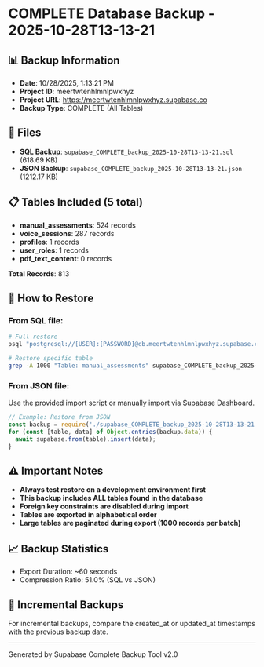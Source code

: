 # COMPLETE Database Backup - 2025-10-28T13-13-21

## 📊 Backup Information
- **Date**: 10/28/2025, 1:13:21 PM
- **Project ID**: meertwtenhlmnlpwxhyz
- **Project URL**: https://meertwtenhlmnlpwxhyz.supabase.co
- **Backup Type**: COMPLETE (All Tables)

## 📁 Files
- **SQL Backup**: `supabase_COMPLETE_backup_2025-10-28T13-13-21.sql` (618.69 KB)
- **JSON Backup**: `supabase_COMPLETE_backup_2025-10-28T13-13-21.json` (1212.17 KB)

## 📋 Tables Included (5 total)
- **manual_assessments**: 524 records
- **voice_sessions**: 287 records
- **profiles**: 1 records
- **user_roles**: 1 records
- **pdf_text_content**: 0 records

**Total Records**: 813

## 🚀 How to Restore

### From SQL file:
```bash
# Full restore
psql "postgresql://[USER]:[PASSWORD]@db.meertwtenhlmnlpwxhyz.supabase.co:5432/postgres" < supabase_COMPLETE_backup_2025-10-28T13-13-21.sql

# Restore specific table
grep -A 1000 "Table: manual_assessments" supabase_COMPLETE_backup_2025-10-28T13-13-21.sql | psql [CONNECTION_STRING]
```

### From JSON file:
Use the provided import script or manually import via Supabase Dashboard.

```javascript
// Example: Restore from JSON
const backup = require('./supabase_COMPLETE_backup_2025-10-28T13-13-21.json');
for (const [table, data] of Object.entries(backup.data)) {
  await supabase.from(table).insert(data);
}
```

## ⚠️ Important Notes
- **Always test restore on a development environment first**
- **This backup includes ALL tables found in the database**
- **Foreign key constraints are disabled during import**
- **Tables are exported in alphabetical order**
- **Large tables are paginated during export (1000 records per batch)**

## 📈 Backup Statistics
- Export Duration: ~60 seconds
- Compression Ratio: 51.0% (SQL vs JSON)

## 🔄 Incremental Backups
For incremental backups, compare the created_at or updated_at timestamps with the previous backup date.

---
Generated by Supabase Complete Backup Tool v2.0
